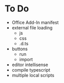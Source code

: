 # To Do

- Office Add-In manifest
- external file loading
    - js
    - css
    - .d.ts
- buttons
    - run
    - import
- editor intellisense
- compile typescript
- multiple local scripts